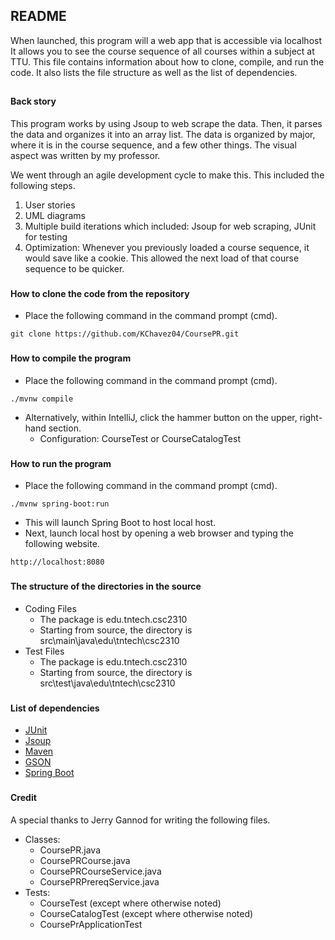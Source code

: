 ## README
When launched, this program will a web app that is accessible via localhost It allows you to see the course sequence of all courses within a subject at TTU. This file contains information about how to clone, compile, and run the code. It also lists the file structure as well as the list of dependencies.

##
#### Back story
This program works by using Jsoup to web scrape the data. Then, it parses the data and organizes it into an array list. The data is organized by major, where it is in the course sequence, and a few other things. The visual aspect was written by my professor.

We went through an agile development cycle to make this. This included the following steps. 
1. User stories
2. UML diagrams
3. Multiple build iterations which included: Jsoup for web scraping, JUnit for testing
4. Optimization: Whenever you previously loaded a course sequence, it would save like a cookie. This allowed the next load of that course sequence to be quicker.


###
#### How to clone the code from the repository
* Place the following command in the command prompt (cmd).
````
git clone https://github.com/KChavez04/CoursePR.git
````

###
#### How to compile the program
* Place the following command in the command prompt (cmd).
````
./mvnw compile
````
* Alternatively, within IntelliJ, click the hammer button on the upper, right-hand section.
  * Configuration: CourseTest or CourseCatalogTest


###
#### How to run the program
* Place the following command in the command prompt (cmd).
```
./mvnw spring-boot:run
```

* This will launch Spring Boot to host local host.
* Next, launch local host by opening a web browser and typing the following website.
````
http://localhost:8080
````


###
#### The structure of the directories in the source
* Coding Files
  * The package is edu.tntech.csc2310
  * Starting from source, the directory is src\main\java\edu\tntech\csc2310
* Test Files
  * The package is edu.tntech.csc2310
  * Starting from source, the directory is src\test\java\edu\tntech\csc2310
  

###
#### List of dependencies
* [JUnit](https://junit.org/junit4/)
* [Jsoup](https://jsoup.org/)
* [Maven](https://maven.apache.org/index.html)
* [GSON](https://github.com/google/gson)
* [Spring Boot](https://spring.io/projects/spring-boot)


###
#### Credit
A special thanks to Jerry Gannod for writing the following files.
* Classes:
  * CoursePR.java
  * CoursePRCourse.java
  * CoursePRCourseService.java
  * CoursePRPrereqService.java
* Tests:
  * CourseTest (except where otherwise noted)
  * CourseCatalogTest (except where otherwise noted)
  * CoursePrApplicationTest
  
